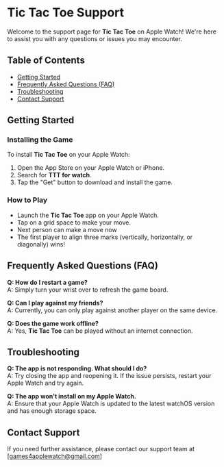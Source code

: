 # Tic Tac Toe Support

Welcome to the support page for **Tic Tac Toe** on Apple Watch! We're here to assist you with any questions or issues you may encounter.

## Table of Contents

- [Getting Started](#getting-started)
- [Frequently Asked Questions (FAQ)](#frequently-asked-questions-faq)
- [Troubleshooting](#troubleshooting)
- [Contact Support](#contact-support)

## Getting Started

### Installing the Game

To install **Tic Tac Toe** on your Apple Watch:
1. Open the App Store on your Apple Watch or iPhone.
2. Search for **TTT for watch**.
3. Tap the "Get" button to download and install the game.

### How to Play

- Launch the **Tic Tac Toe** app on your Apple Watch.
- Tap on a grid space to make your move.
- Next person can make a move now
- The first player to align three marks (vertically, horizontally, or diagonally) wins!

## Frequently Asked Questions (FAQ)

**Q: How do I restart a game?**  
A: Simply turn your wrist over to refresh the game board.

**Q: Can I play against my friends?**  
A: Currently, you can only play against another player on the same device.

**Q: Does the game work offline?**  
A: Yes, **Tic Tac Toe** can be played without an internet connection.

## Troubleshooting

**Q: The app is not responding. What should I do?**  
A: Try closing the app and reopening it. If the issue persists, restart your Apple Watch and try again.

**Q: The app won't install on my Apple Watch.**  
A: Ensure that your Apple Watch is updated to the latest watchOS version and has enough storage space.

## Contact Support

If you need further assistance, please contact our support team at [games4applewatch@gmail.com]
